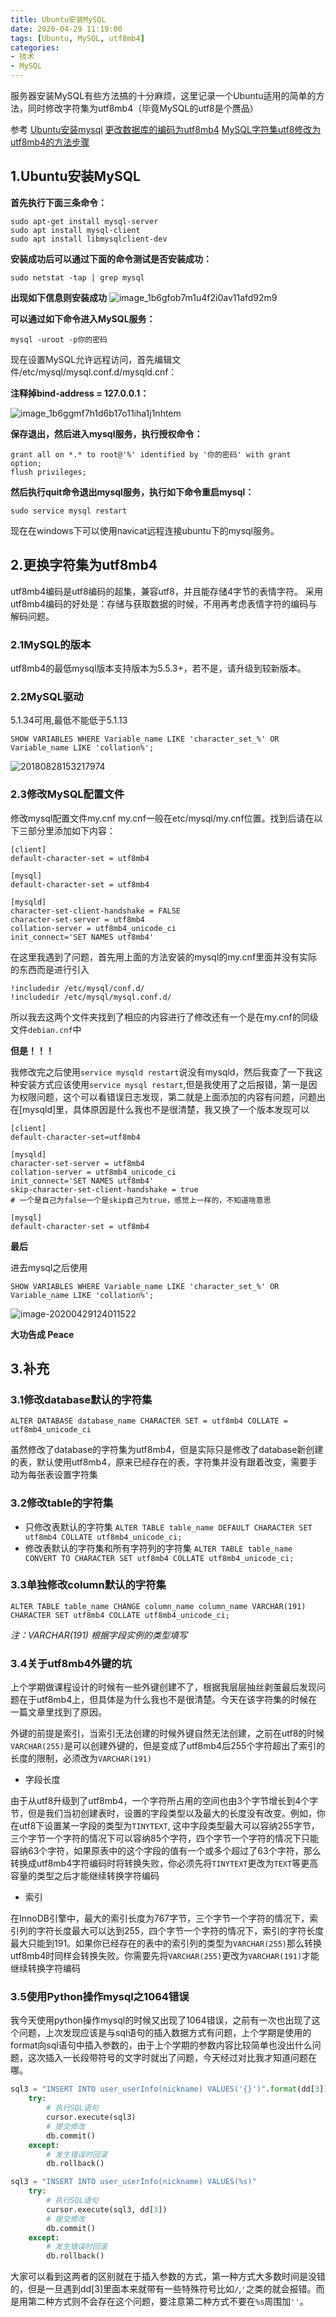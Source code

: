 ```yaml
---
title: Ubuntu安装MySQL
date: 2020-04-29 11:19:00
tags: [Ubuntu, MySQL, utf8mb4]
categories:
- 技术
- MySQL
---
```

服务器安装MySQL有些方法搞的十分麻烦，这里记录一个Ubuntu适用的简单的方法，同时修改字符集为utf8mb4（毕竟MySQL的utf8是个赝品）

<!--more-->

参考
[Ubuntu安装mysql](https://blog.csdn.net/mr_hui_/article/details/88878836)
[更改数据库的编码为utf8mb4](https://www.cnblogs.com/silentmuh/p/11082622.html)
[MySQL字符集utf8修改为utf8mb4的方法步骤](https://www.jb51.net/article/165260.htm)

## 1.Ubuntu安装MySQL

**首先执行下面三条命令：**

```shell
sudo apt-get install mysql-server
sudo apt install mysql-client
sudo apt install libmysqlclient-dev
```
**安装成功后可以通过下面的命令测试是否安装成功：**

```shell
sudo netstat -tap | grep mysql
```

**出现如下信息则安装成功**
![image_1b6gfob7m1u4f2i0av11afd92m9](http://zchsakura-blog.oss-cn-beijing.aliyuncs.com/20200429135052.png)

**可以通过如下命令进入MySQL服务：**

```shell
mysql -uroot -p你的密码
```

现在设置MySQL允许远程访问，首先编辑文件/etc/mysql/mysql.conf.d/mysqld.cnf：

**注释掉bind-address = 127.0.0.1：**

![image_1b6ggmf7h1d6b17o11iha1j1nhtem](http://zchsakura-blog.oss-cn-beijing.aliyuncs.com/20200429134856.png)

**保存退出，然后进入mysql服务，执行授权命令：**

```mysql
grant all on *.* to root@'%' identified by '你的密码' with grant option;
flush privileges;
```

**然后执行quit命令退出mysql服务，执行如下命令重启mysql：**

```shell
sudo service mysql restart
```

现在在windows下可以使用navicat远程连接ubuntu下的mysql服务。

## 2.更换字符集为utf8mb4

utf8mb4编码是utf8编码的超集，兼容utf8，并且能存储4字节的表情字符。 
采用utf8mb4编码的好处是：存储与获取数据的时候，不用再考虑表情字符的编码与解码问题。

### 2.1MySQL的版本
utf8mb4的最低mysql版本支持版本为5.5.3+，若不是，请升级到较新版本。

### 2.2MySQL驱动
5.1.34可用,最低不能低于5.1.13

```mysql
SHOW VARIABLES WHERE Variable_name LIKE 'character_set_%' OR Variable_name LIKE 'collation%';
```

![20180828153217974](http://zchsakura-blog.oss-cn-beijing.aliyuncs.com/20200429134724.png)

### 2.3修改MySQL配置文件

修改mysql配置文件my.cnf
my.cnf一般在etc/mysql/my.cnf位置。找到后请在以下三部分里添加如下内容： 

```
[client] 
default-character-set = utf8mb4

[mysql] 
default-character-set = utf8mb4 

[mysqld] 
character-set-client-handshake = FALSE 
character-set-server = utf8mb4 
collation-server = utf8mb4_unicode_ci 
init_connect='SET NAMES utf8mb4'
```

在这里我遇到了问题，首先用上面的方法安装的mysql的my.cnf里面并没有实际的东西而是进行引入

```
!includedir /etc/mysql/conf.d/
!includedir /etc/mysql/mysql.conf.d/
```

所以我去这两个文件夹找到了相应的内容进行了修改还有一个是在my.cnf的同级文件`debian.cnf`中

**但是！！！**

我修改完之后使用`service mysqld restart`说没有mysqld，然后我查了一下我这种安装方式应该使用`service mysql restart`,但是我使用了之后报错，第一是因为权限问题，这个可以看错误日志发现，第二就是上面添加的内容有问题，问题出在[mysqld]里，具体原因是什么我也不是很清楚，我又换了一个版本发现可以

```
[client] 
default-character-set=utf8mb4 
  
[mysqld] 
character-set-server = utf8mb4 
collation-server = utf8mb4_unicode_ci 
init_connect='SET NAMES utf8mb4'
skip-character-set-client-handshake = true 
# 一个是自己为false一个是skip自己为true，感觉上一样的，不知道啥意思
  
[mysql] 
default-character-set = utf8mb4
```

**最后**

进去mysql之后使用

```mysql
SHOW VARIABLES WHERE Variable_name LIKE 'character_set_%' OR Variable_name LIKE 'collation%';
```

![image-20200429124011522](http://zchsakura-blog.oss-cn-beijing.aliyuncs.com/20200429124058.png)

**大功告成 Peace**

## 3.补充

### 3.1修改database默认的字符集

```
ALTER DATABASE database_name CHARACTER SET = utf8mb4 COLLATE = utf8mb4_unicode_ci
```
虽然修改了database的字符集为utf8mb4，但是实际只是修改了database新创建的表，默认使用utf8mb4，原来已经存在的表，字符集并没有跟着改变，需要手动为每张表设置字符集

### 3.2修改table的字符集

- 只修改表默认的字符集 `ALTER TABLE table_name DEFAULT CHARACTER SET utf8mb4 COLLATE utf8mb4_unicode_ci;`
- 修改表默认的字符集和所有字符列的字符集 `ALTER TABLE table_name CONVERT TO CHARACTER SET utf8mb4 COLLATE utf8mb4_unicode_ci;`

### 3.3单独修改column默认的字符集

```
ALTER TABLE table_name CHANGE column_name column_name VARCHAR(191) CHARACTER SET utf8mb4 COLLATE utf8mb4_unicode_ci;
```
*注：VARCHAR(191) 根据字段实例的类型填写*

### 3.4关于utf8mb4外键的坑

上个学期做课程设计的时候有一些外键创建不了，根据我层层抽丝剥茧最后发现问题在于utf8mb4上，但具体是为什么我也不是很清楚。今天在该字符集的时候在一篇文章里找到了原因。

外键的前提是索引，当索引无法创建的时候外键自然无法创建，之前在utf8的时候`VARCHAR(255)`是可以创建外键的，但是变成了utf8mb4后255个字符超出了索引的长度的限制，必须改为`VARCHAR(191)`

- 字段长度

由于从utf8升级到了utf8mb4，一个字符所占用的空间也由3个字节增长到4个字节，但是我们当初创建表时，设置的字段类型以及最大的长度没有改变。例如，你在utf8下设置某一字段的类型为`TINYTEXT`, 这中字段类型最大可以容纳255字节，三个字节一个字符的情况下可以容纳85个字符，四个字节一个字符的情况下只能容纳63个字符，如果原表中的这个字段的值有一个或多个超过了63个字符，那么转换成utf8mb4字符编码时将转换失败，你必须先将`TINYTEXT`更改为`TEXT`等更高容量的类型之后才能继续转换字符编码

- 索引

在InnoDB引擎中，最大的索引长度为767字节，三个字节一个字符的情况下，索引列的字符长度最大可以达到255，四个字节一个字符的情况下，索引的字符长度最大只能到191。如果你已经存在的表中的索引列的类型为`VARCHAR(255)`那么转换utf8mb4时同样会转换失败。你需要先将`VARCHAR(255)`更改为`VARCHAR(191)`才能继续转换字符编码

### 3.5使用Python操作mysql之1064错误

我今天使用python操作mysql的时候又出现了1064错误，之前有一次也出现了这个问题，上次发现应该是与sql语句的插入数据方式有问题，上个学期是使用的format向sql语句中插入参数的，由于上个学期的参数内容比较简单也没出什么问题，这次插入一长段带符号的文字时就出了问题，今天经过对比我才知道问题在哪。

```python 错误方法
sql3 = "INSERT INTO user_userInfo(nickname) VALUES('{}')".format(dd[3])
	try:
        # 执行SQL语句
        cursor.execute(sql3)
        # 提交修改
        db.commit()
    except:
        # 发生错误时回滚
        db.rollback()
```


```python 正确方法
sql3 = "INSERT INTO user_userInfo(nickname) VALUES(%s)"
	try:
        # 执行SQL语句
        cursor.execute(sql3, dd[3])
        # 提交修改
        db.commit()
    except:
        # 发生错误时回滚
        db.rollback()
```

大家可以看到这两者的区别就在于插入参数的方式，第一种方式大多数时间是没错的，但是一旦遇到dd[3]里面本来就带有一些特殊符号比如`/`,`'`之类的就会报错。而是用第二种方式则不会存在这个问题，要注意第二种方式不要在`%s`周围加`''`。

